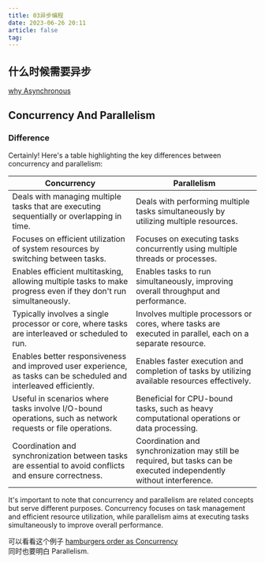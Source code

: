 ```yaml
---
title: 03异步编程
date: 2023-06-26 20:11
article: false
tag: 
---
```


## 什么时候需要异步

[why Asynchronous](../../../Database/hypothesis/fastapi.tiangolo.com/Concurrency%20and%20async%20%20await%20-%20FastAPI.md#Concurrency%20and%20async%20/%20await%20-%20FastAPI)

## Concurrency And Parallelism

### Difference

Certainly! Here's a table highlighting the key differences between concurrency and parallelism:

|   Concurrency   |   Parallelism   |
|-----------------|-----------------|
| Deals with managing multiple tasks that are executing sequentially or overlapping in time. | Deals with performing multiple tasks simultaneously by utilizing multiple resources. |
| Focuses on efficient utilization of system resources by switching between tasks. | Focuses on executing tasks concurrently using multiple threads or processes. |
| Enables efficient multitasking, allowing multiple tasks to make progress even if they don't run simultaneously. | Enables tasks to run simultaneously, improving overall throughput and performance. |
| Typically involves a single processor or core, where tasks are interleaved or scheduled to run. | Involves multiple processors or cores, where tasks are executed in parallel, each on a separate resource. |
| Enables better responsiveness and improved user experience, as tasks can be scheduled and interleaved efficiently. | Enables faster execution and completion of tasks by utilizing available resources effectively. |
| Useful in scenarios where tasks involve I/O-bound operations, such as network requests or file operations. | Beneficial for CPU-bound tasks, such as heavy computational operations or data processing. |
| Coordination and synchronization between tasks are essential to avoid conflicts and ensure correctness. | Coordination and synchronization may still be required, but tasks can be executed independently without interference. |

It's important to note that concurrency and parallelism are related concepts but serve different purposes. Concurrency focuses on task management and efficient resource utilization, while parallelism aims at executing tasks simultaneously to improve overall performance.

可以看看这个例子 [hamburgers order as Concurrency](../../../Database/hypothesis/fastapi.tiangolo.com/Concurrency%20and%20async%20%20await%20-%20FastAPI.md#)  
同时也要明白 Parallelism.
